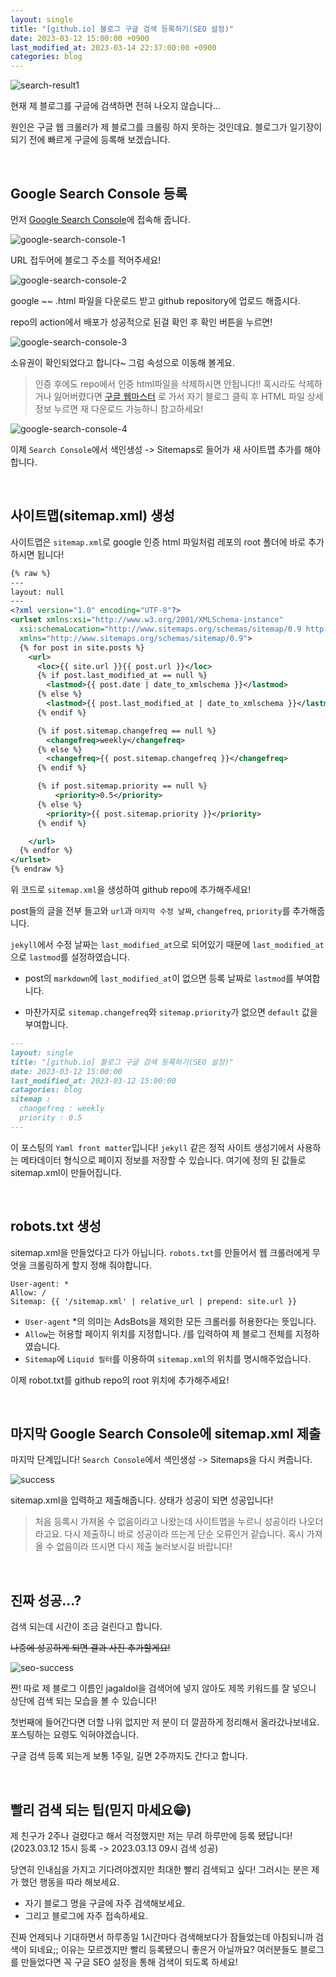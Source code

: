 ```yaml
---
layout: single
title: "[github.io] 블로그 구글 검색 등록하기(SEO 설정)"
date: 2023-03-12 15:00:00 +0900
last_modified_at: 2023-03-14 22:37:00:00 +0900
categories: blog
---
```

![search-result1](/assets/images/2023-03-12/search-result1.png)

현재 제 블로그를 구글에 검색하면 전혀 나오지 않습니다\...

원인은 구글 웹 크롤러가 제 블로그를 크롤링 하지 못하는 것인데요. 블로그가 일기장이 되기 전에 빠르게 구글에 등록해 보겠습니다.

<br/>

## Google Search Console 등록
먼저 [Google Search Console](https://search.google.com/search-console)에 접속해 줍니다. 

![google-search-console-1](/assets/images/2023-03-12/google-search-console-1.png)

URL 접두어에 블로그 주소를 적어주세요!

![google-search-console-2](/assets/images/2023-03-12/google-search-console-2.png)

google ~~ .html 파일을 다운로드 받고 github repository에 업로드 해줍시다.

repo의 action에서 배포가 성공적으로 된걸 확인 후 확인 버튼을 누르면!

![google-search-console-3](/assets/images/2023-03-12/google-search-console-3.png)

소유권이 확인되었다고 합니다~ 그럼 속성으로 이동해 볼게요.

> 인증 후에도 repo에서 인증 html파일을 삭제하시면 안됩니다!!
혹시라도 삭제하거나 잃어버렸다면 [구글 웹마스터](https://www.google.com/webmasters/verification) 로 가서 자기 블로그 클릭 후 HTML 파일 상세정보 누르면 재 다운로드 가능하니 참고하세요!

![google-search-console-4](/assets/images/2023-03-12/google-search-console-4.png)

이제 `Search Console`에서 색인생성 -> Sitemaps로 들어가 새 사이트맵 추가를 해야합니다.

<br/>

## 사이트맵(sitemap.xml) 생성
사이트맵은 `sitemap.xml`로 google 인증 html 파일처럼 레포의 root 폴더에 바로 추가하시면 됩니다!

```xml
{% raw %}
---
layout: null
---
<?xml version="1.0" encoding="UTF-8"?>
<urlset xmlns:xsi="http://www.w3.org/2001/XMLSchema-instance"
  xsi:schemaLocation="http://www.sitemaps.org/schemas/sitemap/0.9 http://www.sitemaps.org/schemas/sitemap/0.9/sitemap.xsd"
  xmlns="http://www.sitemaps.org/schemas/sitemap/0.9">
  {% for post in site.posts %}
    <url>
      <loc>{{ site.url }}{{ post.url }}</loc>
      {% if post.last_modified_at == null %}
        <lastmod>{{ post.date | date_to_xmlschema }}</lastmod>
      {% else %}
        <lastmod>{{ post.last_modified_at | date_to_xmlschema }}</lastmod>
      {% endif %}

      {% if post.sitemap.changefreq == null %}
        <changefreq>weekly</changefreq>
      {% else %}
        <changefreq>{{ post.sitemap.changefreq }}</changefreq>
      {% endif %}

      {% if post.sitemap.priority == null %}
          <priority>0.5</priority>
      {% else %}
        <priority>{{ post.sitemap.priority }}</priority>
      {% endif %}

    </url>
  {% endfor %}
</urlset>
{% endraw %}
```

위 코드로 `sitemap.xml`을 생성하여 github repo에 추가해주세요!

post들의 글을 전부 들고와 `url`과 `마지막 수정 날짜`, `changefreq`, `priority`를 추가해줍니다.

`jekyll`에서 수정 날짜는 `last_modified_at`으로 되어있기 때문에 `last_modified_at`으로 `lastmod`를 설정하였습니다.

* post의 `markdown`에 `last_modified_at`이 없으면 등록 날짜로 `lastmod`를 부여합니다.

* 마찬가지로 `sitemap.changefreq`와 `sitemap.priority`가 없으면 `default` 값을 부여합니다.

```md
---
layout: single
title: "[github.io] 블로그 구글 검색 등록하기(SEO 설정)"
date: 2023-03-12 15:00:00
last_modified_at: 2023-03-12 15:00:00
catagories: blog
sitemap :
  changefreq : weekly
  priority : 0.5
---
```
이 포스팅의 `Yaml front matter`입니다! `jekyll` 같은 정적 사이트 생성기에서 사용하는 메타데이터 형식으로 페이지 정보를 저장할 수 있습니다. 여기에 정의 된 값들로  sitemap.xml이 만들어집니다.

<br/>

## robots.txt 생성
sitemap.xml을 만들었다고 다가 아닙니다. `robots.txt`를 만들어서 웹 크롤러에게 무엇을 크롤링하게 할지 정해 줘야합니다.

```
User-agent: *
Allow: /
Sitemap: {{ '/sitemap.xml' | relative_url | prepend: site.url }}
```

* `User-agent` *의 의미는 AdsBots을 제외한 모든 크롤러를 허용한다는 뜻입니다.
* `Allow`는 허용할 페이지 위치를 지정합니다. /를 입력하여 제 블로그 전체를 지정하였습니다.
* `Sitemap`에 `Liquid 필터`를 이용하여 `sitemap.xml`의 위치를 명시해주었습니다.

이제 robot.txt를 github repo의 root 위치에 추가해주세요!

<br/>

## 마지막 Google Search Console에 sitemap.xml 제출
마지막 단계입니다! `Search Console`에서 색인생성 -> Sitemaps을 다시 켜줍니다.

![success](/assets/images/2023-03-12/success.png)

sitemap.xml을 입력하고 제출해줍니다. 상태가 성공이 되면 성공입니다!

> 처음 등록시 가져올 수 없음이라고 나왔는데 사이트맵을 누르니 성공이라 나오더라고요. 다시 제출하니 바로 성공이라 뜨는게 단순 오류인거 같습니다.
혹시 가져올 수 없음이라 뜨시면 다시 제출 눌러보시길 바랍니다!

<br/>

## 진짜 성공\...?
검색 되는데 시간이 조금 걸린다고 합니다.

~~나중에 성공하게 되면 결과 사진 추가할게요!~~

![seo-success](/assets/images/2023-03-12/seo-success.png)

짠! 따로 제 블로그 이름인 jagaldol을 검색어에 넣지 않아도 제목 키워드를 잘 넣으니 상단에 검색 되는 모습을 볼 수 있습니다!

첫번째에 들어간다면 더할 나위 없지만 저 분이 더 깔끔하게 정리해서 올라갔나보네요. 포스팅하는 요령도 익혀야겠습니다.

구글 검색 등록 되는게 보통 1주일, 길면 2주까지도 간다고 합니다.

<br/>

## 빨리 검색 되는 팁(믿지 마세요😁)
제 친구가 2주나 걸렸다고 해서 걱정했지만 저는 무려 하루만에 등록 됐답니다! (2023.03.12 15시 등록 -> 2023.03.13 09시 검색 성공)

당연히 인내심을 가지고 기다려야겠지만 최대한 빨리 검색되고 싶다! 그러시는 분은 제가 했던 행동을 따라 해보세요.
* 자기 블로그 명을 구글에 자주 검색해보세요.
* 그리고 블로그에 자주 접속하세요.

진짜 언제되나 기대하면서 하루종일 1시간마다 검색해보다가 잠들었는데 아침되니까 검색이 되네요;; 이유는 모르겠지만 빨리 등록됐으니 좋은거 아닐까요? 여러분들도 블로그를 만들었다면 꼭 구글 SEO 설정을 통해 검색이 되도록 하세요!